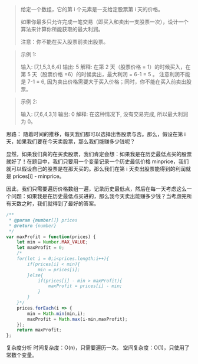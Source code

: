 > 给定一个数组，它的第 i 个元素是一支给定股票第 i 天的价格。
> 
> 如果你最多只允许完成一笔交易（即买入和卖出一支股票一次），设计一个算法来计算你所能获取的最大利润。
> 
> 注意：你不能在买入股票前卖出股票。
> 
>  
> 

> 示例 1:
> 
> 输入: [7,1,5,3,6,4] 
> 输出: 5 
> 解释: 在第 2 天（股票价格 = 1）的时候买入，在第 5 天（股票价格 =6）的时候卖出，最大利润 = 6-1 = 5 。
> 注意利润不能是 7-1 = 6, 因为卖出价格需要大于买入价格；同时，你不能在买入前卖出股票。 

> 示例 2:
> 
> 输入: [7,6,4,3,1] 
> 输出: 0 
> 解释: 在这种情况下, 没有交易完成, 所以最大利润为 0。

思路：
随着时间的推移，每天我们都可以选择出售股票与否。那么，假设在第 i 天，如果我们要在今天卖股票，那么我们能赚多少钱呢？

显然，如果我们真的在买卖股票，我们肯定会想：如果我是在历史最低点买的股票就好了！在题目中，我们只要用一个变量记录一个历史最低价格 minprice，我们就可以假设自己的股票是在那天买的。那么我们在第 i 天卖出股票能得到的利润就是 prices[i] - minprice。

因此，我们只需要遍历价格数组一遍，记录历史最低点，然后在每一天考虑这么一个问题：如果我是在历史最低点买进的，那么我今天卖出能赚多少钱？当考虑完所有天数之时，我们就得到了最好的答案。

```javascript
/**
 * @param {number[]} prices
 * @return {number}
 */
var maxProfit = function(prices) {
    let min = Number.MAX_VALUE;
    let maxProfit = 0;
    /*
    for(let i = 0;i<prices.length;i++){
        if(prices[i] < min){
            min = prices[i];
        }else{
            if(prices[i] - min > maxProfit){
                maxProfit = prices[i] - min;
            }
        }
    }*/
    prices.forEach(i => {
        min = Math.min(min,i);
        maxProfit = Math.max(i-min,maxProfit);
    });
    return maxProfit;
};
```
复杂度分析
时间复杂度：O(n)，只需要遍历一次。
空间复杂度：O(1)，只使用了常数个变量。